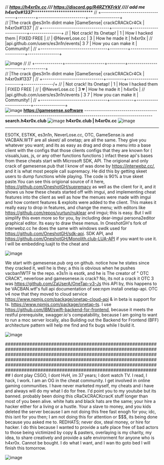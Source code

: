 // ***https://h4xr0x.cc /// https://discord.gg/R4RZYKFrkV //// add me h4xr0x#1337*******************************
// +----------------------------------+---------+------------------------+----------------+                              
// |The crack @es3n1n didnt make      |GameSense|    crackCRACkCr4Ck     | h4xr0x#1337    |
// +----------------------------------+---------+------------------------+----------------+
// |  Not crack! Its Onetap!		      | 1       |  How I hacked them     |  FIXED FREE    |
// |      @NeverLose.cc               |  3      |  How he made it        |    h4xr0x      |
// |api.github.com/users/es3n1n/events|   3 7   |  How you can make it   |  Community!    |
// +----------------------------------+---------+------------------------+----------------+								

                           
![image](https://user-images.githubusercontent.com/65768277/131275595-db3a8a20-f26e-4ea4-8e3f-f16126e4ac9b.png)
//
// +--------------+--------------------+---------+------------------------+----------+                              
// |The crack @es3n1n didnt make  |GameSense|    crackCRACkCr4Ck     | h4xr0x#1337   |
// +-------------------------------+---------+------------------------+---------------/+
// |  Not crack! Its Onetap!		    | 1       |  How I hacked them     |  FIXED FREE    |
// |      @NeverLose.cc              |  3 💔︁   |  How he made it        |    h4xr0x      |
// |api.github.com/users/es3n1n/events |   3 7     |  How you can make it   |  Community!    |
// +----------------------------------+------------+------------------------+----------------+								
![image](https://user-images.githubusercontent.com/65768277/131276207-485d6654-7409-480c-ade1-a3a004edb143.png) **https://gamesense.software**
----------------------------------------------------------------------------------------------------------------**search.h4xr0x.club**
![image](https://user-images.githubusercontent.com/65768277/131276082-3d0d2355-a2b5-40d8-a850-e2fbb50923bb.png) **h4xr0x.club | h4xr0x.cc**
![image](https://user-images.githubusercontent.com/65768277/131276148-09c4cafa-5ca8-4d7c-b185-80eca4df7b89.png)  

---------------------------------------------------------------------------------------------------------------------------------------------------------------------------------------------------------------------------------------------------------------------------------------------------------------------------------------------------------------------------------
ESOTK, ESTKK, es3n1n, NeverLose.cc, OTC, GameSense.is and VACBAN.WTF are all skeet/ all onetap; are all the same. They give you whatever you want; and its as easy as  drag and drop a menu into a base client with the configs that those clients configs that they are known for ( visuals,luas, js, or any other functions functions ) infact these api's bases from these cheats start with Microsoft SDK, API. The origional and only crack of gamesense.pub that I know of was done by  https://interwebz.cc/, and it is what most people call supremacy. He did this by getting skeet users to dump functions while playing. The code is 90% a true skeet paste.You can see this origional source of it here, https://github.com/OneshotGH/supremacy as well as the client for it,  and it shows us how these cheats started off with imgui, and implementing cheat features into the client as well as how the menues were made with imgui and how content features & exploits were added to the client. This makes it really easy to drop in features, and change the menu; with editors like https://github.com/repos/vurtun/nuklear and imgui; this is easy. But I will simplify this even more so for you, by including dear-imgui persona2editor graphical editor. Its easy to draw these menus. In OneshotGH's fork of interwebz.cc he does the same with windows swdk used for https://github.com/OneshotGH/sdk-api. SDK API, and https://github.com/OneshotGH/Monolith.club-LUA-API if you want to use it. I will be embedding luajit to the cheat and 

![image](https://user-images.githubusercontent.com/65768277/131305555-d04825d5-4a82-47b8-8cd3-f037b1db80ae.png)

We start with gamesense.pub org on github. notice how he states since they cracked it, well he is they; a this is obvious when he pushes vacban1WTF te the repo. e3s1n is esotk, and he is The creator of " OTC CRACK", neverlose and gamesenese.is  crack? No, its not a crack it OTC 3 was https://github.com/ZaUserA/OneTap-v3-Js this API by, this happens to be VACBAN.wtf's full api documentation of see:npm install onetap-api. OTC v4 now that they moved to cloud service https://www.npmjs.com/package/onetap-cloud-api & in beta is support for ts. https://www.npmjs.com/package/onetap-ts. I use https://github.com/IBM/swift-backend-for-frontend, because it meets the restful prerequisite, swagger.io's compatability, because I am going to want to run a moc server locally, also Building out the Backend for Frontend (BFF) architecture pattern will help me find and fix bugs while I build it.

![image](https://user-images.githubusercontent.com/65768277/131306536-0b7d9003-36a7-4e62-a80e-2583da4e0785.png)



##################################################################################################################################################################################################################################################################################################################################################
I dont play CSGO, I dont HvH, im 37 years; I dont watch TV. I read, I hack, I work. I am an OG in the cheat community. I get involved in online gaming communities. I have never marketed myself, my cheats and i have and always will do my what I do for free. I'd point you to my youtube but its banned. probably been doing this cRaCkCRACKcracK stuff longer than most of you been alive. white hats and black hats are the same; your hire a hacker either for a living or a hustle. Your a slave to money, and you kids deleted the server because I am not doing this free fast enogh for you; idc, this isnt for you then; I am not doing this for attention or $$$, its being done because you asked me to. REDHATS; never dox, steal money, or hire for hacker. I do this because I wanted to provide a safe place free of bad actors to those being victimized by copy & pasters, overlaying  is my charity, my idea, to share creatively and provide a safe envirorment for anyone who is h4xr0x. Cannot be bought. I do what I want, and I wan tto goto bed I will finish this tomorrow.

 ![image](https://user-images.githubusercontent.com/65768277/131276282-9b33a22b-a012-4200-a4b4-9f5536c08fee.png)
